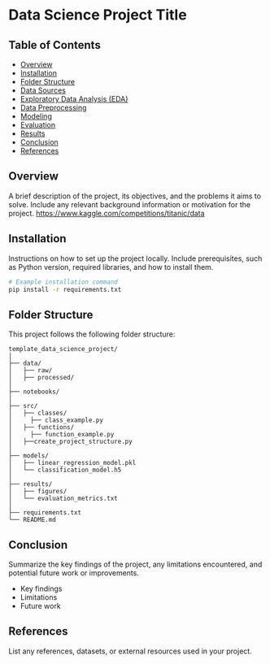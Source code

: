 # Data Science Project Title

## Table of Contents
- [Overview](#overview)
- [Installation](#installation)
- [Folder Structure](#folder-structure)
- [Data Sources](data/raw/)
- [Exploratory Data Analysis (EDA)](notebooks/)
- [Data Preprocessing](notebooks/)
- [Modeling](notebooks/)
- [Evaluation](#evaluation)
- [Results](results/)
- [Conclusion](#conclusion)
- [References](#references)

## Overview

A brief description of the project, its objectives, and the problems it aims to solve. Include any relevant background information or motivation for the project.
https://www.kaggle.com/competitions/titanic/data

## Installation

Instructions on how to set up the project locally. Include prerequisites, such as Python version, required libraries, and how to install them.

```bash
# Example installation command
pip install -r requirements.txt
````

## Folder Structure

This project follows the following folder structure:

```
template_data_science_project/
│
├── data/
│   ├── raw/
│   ├── processed/
│
├── notebooks/
│
├── src/
│   ├── classes/
│     ├── class_example.py
│   ├── functions/
│     ├── function_example.py
│   ├──create_project_structure.py
│
├── models/
│   ├── linear_regression_model.pkl
│   └── classification_model.h5
│
├── results/
│   ├── figures/
│   └── evaluation_metrics.txt
│
├── requirements.txt
└── README.md
```

## Conclusion

Summarize the key findings of the project, any limitations encountered, and potential future work or improvements.

- Key findings
- Limitations
- Future work

## References

List any references, datasets, or external resources used in your project.
